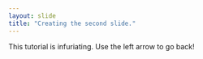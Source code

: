 ```yaml
---
layout: slide
title: "Creating the second slide."
---
```

This tutorial is infuriating.
Use the left arrow to go back!
